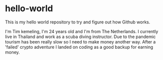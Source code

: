 # hello-world
This is my hello world repository to try and figure out how Github works.

I'm Tim kemeling, I'm 24 years old and I'm from The Netherlands.
I currently live in Thailand and work as a scuba diving instructor. 
Due to the pandemic tourism has been really slow so I need to make money another way.
After a 'failed' crypto adventure I landed on coding as a good backup for earning money.

